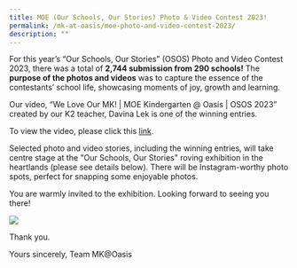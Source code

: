 ```yaml
---
title: MOE (Our Schools, Our Stories) Photo & Video Contest 2023!
permalink: /mk-at-oasis/moe-photo-and-video-contest-2023/
description: ""
---
```

For this year’s “Our Schools, Our Stories” (OSOS) Photo and Video Contest 2023, there was a total of **2,744 submission from 290 schools!** The **purpose of the photos and videos** was to capture the essence of the contestants’ school life, showcasing moments of joy, growth and learning.

Our video, “We Love Our MK! | MOE Kindergarten @ Oasis | OSOS 2023” created by our K2 teacher, Davina Lek is one of the winning entries.

To view the video, please click this [link](https://youtu.be/EsWFJjotDBA?si=YIND7_GpntZW8jWA).

Selected photo and video stories, including the winning entries, will take centre stage at the "Our Schools, Our Stories" roving exhibition in the heartlands (please see details below). There will be Instagram-worthy photo spots, perfect for snapping some enjoyable photos.

You are warmly invited to the exhibition. Looking forward to seeing you there!

![](/images/mkphoto)

Thank you.

Yours sincerely,
Team MK@Oasis
